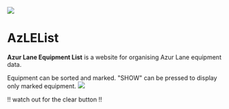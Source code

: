 ![](https://img.shields.io/badge/last%20data%20update-13%20Feb%202019-green.svg)

# AzLEList
**Azur Lane Equipment List** is a website for organising Azur Lane equipment data.

Equipment can be sorted and marked.  "SHOW" can be pressed to display only marked equipment.
![](https://i.imgur.com/UJ1wUWF.png)

!! watch out for the clear button !!